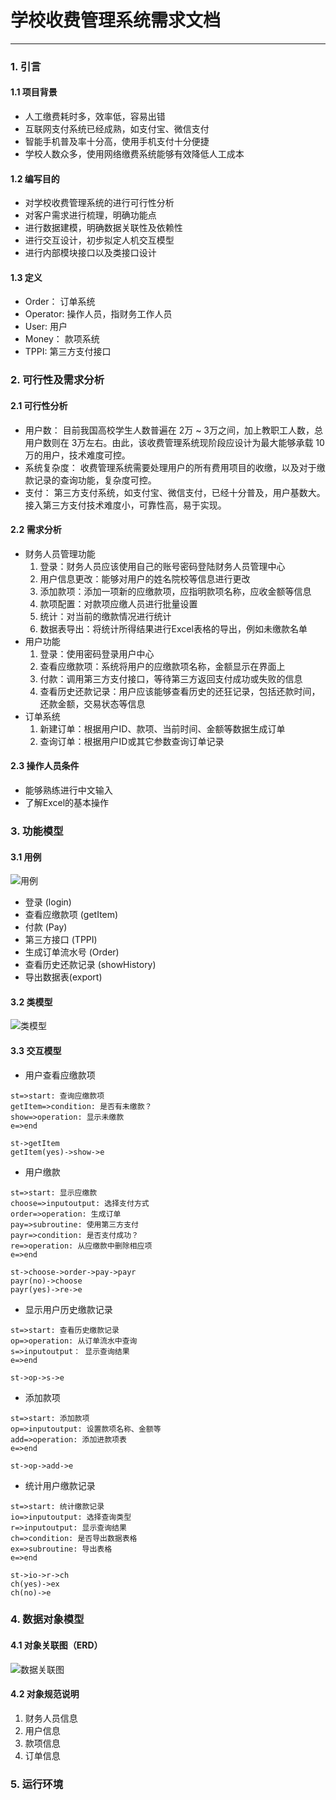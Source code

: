 # 学校收费管理系统需求文档

---

### 1. 引言
#### 1.1 项目背景
- 人工缴费耗时多，效率低，容易出错
- 互联网支付系统已经成熟，如支付宝、微信支付
- 智能手机普及率十分高，使用手机支付十分便捷
- 学校人数众多，使用网络缴费系统能够有效降低人工成本
#### 1.2 编写目的
- 对学校收费管理系统的进行可行性分析
- 对客户需求进行梳理，明确功能点
- 进行数据建模，明确数据关联性及依赖性
- 进行交互设计，初步拟定人机交互模型
- 进行内部模块接口以及类接口设计
#### 1.3 定义
- Order： 订单系统
- Operator: 操作人员，指财务工作人员
- User: 用户
- Money： 款项系统
- TPPI: 第三方支付接口
### 2. 可行性及需求分析
#### 2.1 可行性分析
- 用户数： 目前我国高校学生人数普遍在 2万 ~ 3万之间，加上教职工人数，总用户数则在 3万左右。由此，该收费管理系统现阶段应设计为最大能够承载 10万的用户，技术难度可控。
- 系统复杂度： 收费管理系统需要处理用户的所有费用项目的收缴，以及对于缴款记录的查询功能，复杂度可控。
- 支付： 第三方支付系统，如支付宝、微信支付，已经十分普及，用户基数大。接入第三方支付技术难度小，可靠性高，易于实现。
#### 2.2 需求分析
- 财务人员管理功能
	1. 登录：财务人员应该使用自己的账号密码登陆财务人员管理中心
	2. 用户信息更改：能够对用户的姓名院校等信息进行更改
	3. 添加款项：添加一项新的应缴款项，应指明款项名称，应收金额等信息
	4. 款项配置：对款项应缴人员进行批量设置
	5. 统计：对当前的缴款情况进行统计
	6. 数据表导出：将统计所得结果进行Excel表格的导出，例如未缴款名单
- 用户功能
	1. 登录：使用密码登录用户中心
	2. 查看应缴款项：系统将用户的应缴款项名称，金额显示在界面上
	3. 付款：调用第三方支付接口，等待第三方返回支付成功或失败的信息
	4. 查看历史还款记录：用户应该能够查看历史的还狂记录，包括还款时间，还款金额，交易状态等信息
- 订单系统
	1. 新建订单：根据用户ID、款项、当前时间、金额等数据生成订单
	2. 查询订单：根据用户ID或其它参数查询订单记录
#### 2.3 操作人员条件
- 能够熟练进行中文输入
- 了解Excel的基本操作
### 3. 功能模型
#### 3.1 用例
![用例](https://raw.githubusercontent.com/keifergu/se-course/master/viso/user-cases.png)

- 登录 (login)
- 查看应缴款项 (getItem)
- 付款 (Pay)
- 第三方接口 (TPPI)
- 生成订单流水号 (Order)
- 查看历史还款记录 (showHistory)
- 导出数据表(export)
#### 3.2 类模型

![类模型](https://raw.githubusercontent.com/keifergu/se-course/master/viso/class.png)

#### 3.3 交互模型
- 用户查看应缴款项

```flow
st=>start: 查询应缴款项
getItem=>condition: 是否有未缴款？
show=>operation: 显示未缴款
e=>end

st->getItem
getItem(yes)->show->e
```

- 用户缴款

```flow
st=>start: 显示应缴款
choose=>inputoutput: 选择支付方式
order=>operation: 生成订单
pay=>subroutine: 使用第三方支付
payr=>condition: 是否支付成功？
re=>operation: 从应缴款中删除相应项
e=>end

st->choose->order->pay->payr
payr(no)->choose
payr(yes)->re->e
```

- 显示用户历史缴款记录

```flow
st=>start: 查看历史缴款记录
op=>operation: 从订单流水中查询
s=>inputoutput： 显示查询结果
e=>end

st->op->s->e
```
- 添加款项

```flow
st=>start: 添加款项
op=>inputoutput: 设置款项名称、金额等
add=>operation: 添加进款项表
e=>end

st->op->add->e
```

- 统计用户缴款记录

```flow
st=>start: 统计缴款记录
io=>inputoutput: 选择查询类型
r=>inputoutput: 显示查询结果
ch=>condition: 是否导出数据表格
ex=>subroutine: 导出表格
e=>end

st->io->r->ch
ch(yes)->ex
ch(no)->e
```
### 4. 数据对象模型
#### 4.1 对象关联图（ERD）
![数据关联图](https://raw.githubusercontent.com/keifergu/se-course/master/viso/data-model.png)

#### 4.2 对象规范说明
1. 财务人员信息
2. 用户信息
3. 款项信息
4. 订单信息
### 5. 运行环境